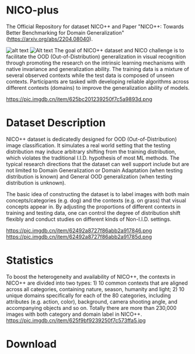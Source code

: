 # NICO-plus
The Official Repository for dataset  NICO++ and Paper "NICO++: Towards Better Benchmarking for Domain Generalization" (https://arxiv.org/abs/2204.08040).


![alt text](https://pic.imgdb.cn/item/62592ff2239250f7c5affdd6.jpg)
![Alt text](https://pic.imgdb.cn/item/62592ff2239250f7c5affdd6.jpg?raw=true "Title")
The goal of NICO++ dataset and NICO challenge is to facilitate the OOD (Out-of-Distribution) generalization in visual recognition through promoting the research on the intrinsic learning mechanisms with native invariance and generalization ability. The training data is a mixture of several observed contexts while the test data is composed of unseen contexts. Participants are tasked with developing reliable algorithms across different contexts (domains) to improve the generalization ability of models.

https://pic.imgdb.cn/item/625bc201239250f7c5a9893d.png

# Dataset Description
NICO++ dataset is dedicatedly designed for OOD (Out-of-Distribution) image classification. It simulates a real world setting that the testing distribution may induce arbitrary shifting from the training distribution, which violates the traditional I.I.D. hypothesis of most ML methods. The typical research directions that the dataset can well support include but are not limited to Domain Generalization or Domain Adaptation (when testing distribution is known) and General OOD generalization (when testing distribution is unknown).

The basic idea of constructing the dataset is to label images with both main concepts/categories (e.g. dog) and the contexts (e.g. on grass) that visual concepts appear in. By adjusting the proportions of different contexts in training and testing data, one can control the degree of distribution shift flexibly and conduct studies on different kinds of Non-I.I.D. settings.

https://pic.imgdb.cn/item/62492a8727f86abb2a917846.png
https://pic.imgdb.cn/item/62492a8727f86abb2a91785d.png

# Statistics
To boost the heterogeneity and availability of NICO++, the contexts in NICO++ are divided into two types: 1) 10 common contexts that are aligned across all categories, containing nature, season, humanity and light; 2) 10 unique domains specifically for each of the 80 categories, including attributes (e.g. action, color), background, camera shooting angle, and accompanying objects and so on. Totally there are more than 230,000 images with both category and domain label in NICO++.
https://pic.imgdb.cn/item/625f9bf9239250f7c573ffa5.jpg

# Download

